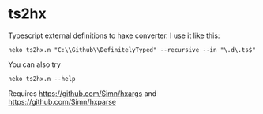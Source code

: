 ts2hx
=====

Typescript external definitions to haxe converter. I use it like this:
	
```
neko ts2hx.n "C:\\Github\\DefinitelyTyped" --recursive --in "\.d\.ts$"
```

You can also try

```
neko ts2hx.n --help
```

Requires https://github.com/Simn/hxargs and https://github.com/Simn/hxparse
